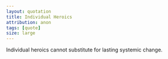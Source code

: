 ```yaml
---
layout: quotation
title: Individual Heroics
attribution: anon
tags: [quote]
size: large
---
```


Individual heroics cannot substitute for lasting systemic change.
